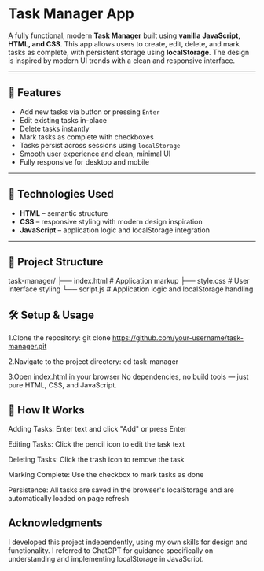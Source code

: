 # Task Manager App

A fully functional, modern **Task Manager** built using **vanilla JavaScript, HTML, and CSS**. This app allows users to create, edit, delete, and mark tasks as complete, with persistent storage using **localStorage**. The design is inspired by modern UI trends with a clean and responsive interface.

---

## 🚀 Features

- Add new tasks via button or pressing `Enter`
- Edit existing tasks in-place
- Delete tasks instantly
- Mark tasks as complete with checkboxes
- Tasks persist across sessions using `localStorage`
- Smooth user experience and clean, minimal UI
- Fully responsive for desktop and mobile

---

## 🧠 Technologies Used

- **HTML** – semantic structure
- **CSS** – responsive styling with modern design inspiration
- **JavaScript** – application logic and localStorage integration

---

## 📂 Project Structure

task-manager/
├── index.html       # Application markup
├── style.css        # User interface styling
└── script.js        # Application logic and localStorage handling

## 🛠️ Setup & Usage
1.Clone the repository:
git clone https://github.com/your-username/task-manager.git

2.Navigate to the project directory:
cd task-manager

3.Open index.html in your browser
No dependencies, no build tools — just pure HTML, CSS, and JavaScript.

## 💾 How It Works
Adding Tasks: Enter text and click "Add" or press Enter

Editing Tasks: Click the pencil icon to edit the task text

Deleting Tasks: Click the trash icon to remove the task

Marking Complete: Use the checkbox to mark tasks as done

Persistence: All tasks are saved in the browser's localStorage and are automatically loaded on page refresh

##  Acknowledgments
I developed this project independently, using my own skills for design and functionality. I referred to ChatGPT for guidance specifically on understanding and implementing localStorage in JavaScript.